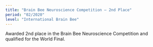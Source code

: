 ```yaml
---
title: "Brain Bee Neuroscience Competition — 2nd Place"
period: "02/2020"
level: "International Brain Bee"
---
```

Awarded 2nd place in the Brain Bee Neuroscience Competition and qualified for the World Final.
